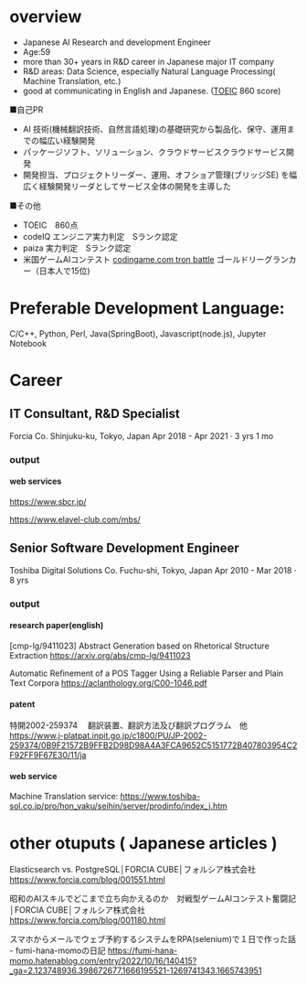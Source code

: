 
# overview
- Japanese AI Research and development Engineer
- Age:59
- more than 30+ years in R&D career in Japanese major IT company 
- R&D areas: Data Science, especially Natural Language Processing( Machine Translation, etc.) 
- good at communicating in English and Japanese. ([TOEIC](https://en.wikipedia.org/wiki/TOEIC) 860 score)


■自己PR

- AI 技術(機械翻訳技術、自然言語処理)の基礎研究から製品化、保守、運用までの幅広い経験開発
- パッケージソフト、ソリューション、クラウドサービスクラウドサービス開発
- 開発担当、プロジェクトリーダー、運用、オフショア管理(ブリッジSE) を幅広く経験開発リーダとしてサービス全体の開発を主導した

■その他 
- TOEIC　860点
- codeIQ エンジニア実力判定　Sランク認定
- paiza  実力判定　Sランク認定
- 米国ゲームAIコンテスト [codingame.com  tron battle](https://www.codingame.com/multiplayer/bot-programming/line-racing) ゴールドリーグランカー（日本人で15位)



# Preferable Development Language: 

C/C++, Python, Perl, Java(SpringBoot), Javascript(node.js), Jupyter Notebook


# Career


## IT Consultant, R&D Specialist

Forcia Co.
Shinjuku-ku, Tokyo, Japan
Apr 2018 - Apr 2021 · 3 yrs 1 mo


### output

#### web services

https://www.sbcr.jp/

https://www.elavel-club.com/mbs/


## Senior Software Development Engineer

Toshiba Digital Solutions Co.
Fuchu-shi, Tokyo, Japan
Apr 2010 - Mar 2018 · 8 yrs

### output 

#### research paper(english)

[cmp-lg/9411023] Abstract Generation based on Rhetorical Structure Extraction https://arxiv.org/abs/cmp-lg/9411023

Automatic Refinement of a POS Tagger Using a Reliable Parser and Plain Text Corpora https://aclanthology.org/C00-1046.pdf

#### patent

特開2002-259374　 翻訳装置、翻訳方法及び翻訳プログラム　他
https://www.j-platpat.inpit.go.jp/c1800/PU/JP-2002-259374/0B9F21572B9FFB2D98D98A4A3FCA9652C5151772B407803954C2F92FF9F67E30/11/ja


#### web service

Machine Translation service: https://www.toshiba-sol.co.jp/pro/hon_yaku/seihin/server/prodinfo/index_j.htm




# other otuputs ( Japanese articles ) 

Elasticsearch vs. PostgreSQL│FORCIA CUBE│フォルシア株式会社 https://www.forcia.com/blog/001551.html

昭和のAIスキルでどこまで立ち向かえるのか　対戦型ゲームAIコンテスト奮闘記│FORCIA CUBE│フォルシア株式会社 https://www.forcia.com/blog/001180.html

スマホからメールでウェブ予約するシステムをRPA(selenium)で１日で作った話 - fumi-hana-momoの日記 https://fumi-hana-momo.hatenablog.com/entry/2022/10/16/140415?_ga=2.123748936.398672677.1666195521-1269741343.1665743951





